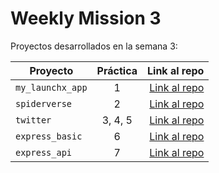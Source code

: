 # Weekly Mission 3

Proyectos desarrollados en la semana 3:

| Proyecto | Práctica | Link al repo |
| ------------- |:-------------:| -----:|
|`my_launchx_app`|1|[Link al repo](https://github.com/SaulDelCarmenH/playbook/tree/main/weekly_mission_3/my_launchx_app)|
|`spiderverse`|2|[Link al repo](https://github.com/SaulDelCarmenH/playbook/tree/main/weekly_mission_3/spiderverse)|
|`twitter`|3, 4, 5|[Link al repo](https://github.com/)|
|`express_basic`|6|[Link al repo](https://github.com/SaulDelCarmenH/playbook/tree/main/weekly_mission_3/express_basic)|
|`express_api`|7|[Link al repo](https://github.com/)|
